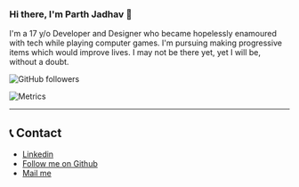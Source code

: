 ### Hi there, I'm Parth Jadhav 👋

I'm a 17 y/o Developer and Designer who became hopelessly enamoured with tech while playing computer games. I'm pursuing making progressive items which would improve lives. I may not be there yet, yet I will be, without a doubt.

![GitHub followers](https://img.shields.io/github/followers/ParthJadhav?label=Follow&style=social)

![Metrics](https://metrics.lecoq.io/ParthJadhav)

<hr>

## 📞 Contact
 
 - [Linkedin](https://www.linkedin.com/in/parth-jadhav-a26a23183/)
 - [Follow me on Github](https://github.com/ParthJadhav)
 - [Mail me](mailto:Jadhavparth99@gmail.com)
